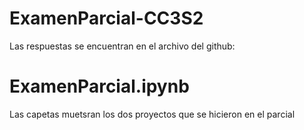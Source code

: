 # ExamenParcial-CC3S2
Las respuestas se encuentran en el archivo del github:  
# ExamenParcial.ipynb
Las capetas muetsran los dos proyectos que se hicieron en el parcial
